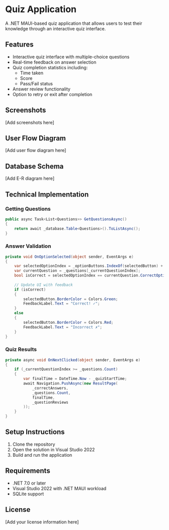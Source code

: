 # Quiz Application

A .NET MAUI-based quiz application that allows users to test their knowledge through an interactive quiz interface.

## Features

- Interactive quiz interface with multiple-choice questions
- Real-time feedback on answer selection
- Quiz completion statistics including:
  - Time taken
  - Score
  - Pass/Fail status
- Answer review functionality
- Option to retry or exit after completion

## Screenshots

[Add screenshots here]

## User Flow Diagram

[Add user flow diagram here]

## Database Schema

[Add E-R diagram here]

## Technical Implementation

### Getting Questions
```csharp
public async Task<List<Questions>> GetQuestionsAsync()
{
    return await _database.Table<Questions>().ToListAsync();
}
```

### Answer Validation
```csharp
private void OnOptionSelected(object sender, EventArgs e)
{
    var selectedOptionIndex = _optionButtons.IndexOf(selectedButton) + 1;
    var currentQuestion = _questions[_currentQuestionIndex];
    bool isCorrect = selectedOptionIndex == currentQuestion.CorrectOption;
    
    // Update UI with feedback
    if (isCorrect)
    {
        selectedButton.BorderColor = Colors.Green;
        FeedbackLabel.Text = "Correct! ✓";
    }
    else
    {
        selectedButton.BorderColor = Colors.Red;
        FeedbackLabel.Text = "Incorrect ✗";
    }
}
```

### Quiz Results
```csharp
private async void OnNextClicked(object sender, EventArgs e)
{
    if (_currentQuestionIndex >= _questions.Count)
    {
        var finalTime = DateTime.Now - _quizStartTime;
        await Navigation.PushAsync(new ResultPage(
            _correctAnswers, 
            _questions.Count, 
            finalTime, 
            _questionReviews
        ));
    }
}
```

## Setup Instructions

1. Clone the repository
2. Open the solution in Visual Studio 2022
3. Build and run the application

## Requirements

- .NET 7.0 or later
- Visual Studio 2022 with .NET MAUI workload
- SQLite support

## License

[Add your license information here] 